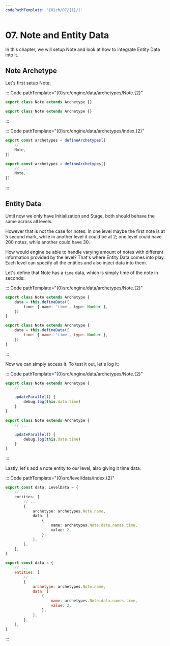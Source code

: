 ```yaml
---
codePathTemplate: '{0}ch/07/{1}/|'
---
```


# 07. Note and Entity Data

In this chapter, we will setup Note and look at how to integrate Entity Data into it.

## Note Archetype

Let's first setup Note:

::: Code pathTemplate="{0}src/engine/data/archetypes/Note.{2}"

```ts
export class Note extends Archetype {}
```

```js
export class Note extends Archetype {}
```

:::

::: Code pathTemplate="{0}src/engine/data/archetypes/index.{2}"

```ts
export const archetypes = defineArchetypes({
    // ...
    Note,
})
```

```js
export const archetypes = defineArchetypes({
    // ...
    Note,
})
```

:::

## Entity Data

Until now we only have Initialization and Stage, both should behave the same across all levels.

However that is not the case for notes: in one level maybe the first note is at 5 second mark, while in another level it could be at 2; one level could have 200 notes, while another could have 30.

How would engine be able to handle varying amount of notes with different information provided by the level? That's where Entity Data comes into play. Each level can specify all the entities and also inject data into them.

Let's define that Note has a `time` data, which is simply time of the note in seconds:

::: Code pathTemplate="{0}src/engine/data/archetypes/Note.{2}"

```ts
export class Note extends Archetype {
    data = this.defineData({
        time: { name: 'time', type: Number },
    })
}
```

```js
export class Note extends Archetype {
    data = this.defineData({
        time: { name: 'time', type: Number },
    })
}
```

:::

Now we can simply access it. To test it out, let's log it:

::: Code pathTemplate="{0}src/engine/data/archetypes/Note.{2}"

```ts
export class Note extends Archetype {
    // ...

    updateParallel() {
        debug.log(this.data.time)
    }
}
```

```js
export class Note extends Archetype {
    // ...

    updateParallel() {
        debug.log(this.data.time)
    }
}
```

:::

Lastly, let's add a note entity to our level, also giving it time data:

::: Code pathTemplate="{0}src/level/data/index.{2}"

```ts
export const data: LevelData = {
    // ...
    entities: [
        // ...
        {
            archetype: archetypes.Note.name,
            data: [
                {
                    name: archetypes.Note.data.names.time,
                    value: 2,
                },
            ],
        },
    ],
}
```

```js
export const data = {
    // ...
    entities: [
        // ...
        {
            archetype: archetypes.Note.name,
            data: [
                {
                    name: archetypes.Note.data.names.time,
                    value: 2,
                },
            ],
        },
    ],
}
```

:::
